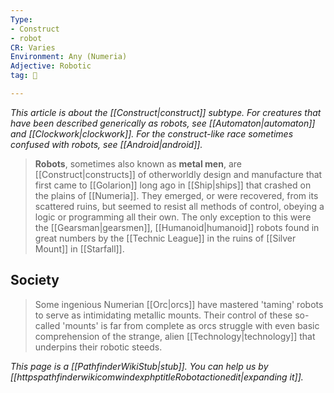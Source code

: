 ```yaml
---
Type:
- Construct
- robot
CR: Varies
Environment: Any (Numeria)
Adjective: Robotic
tag: 👹

---
```


*This article is about the [[Construct|construct]] subtype. For creatures that have been described generically as robots, see [[Automaton|automaton]] and [[Clockwork|clockwork]]. For the construct-like race sometimes confused with robots, see [[Android|android]].*
> **Robots**, sometimes also known as **metal men**, are [[Construct|constructs]] of otherworldly design and manufacture that first came to [[Golarion]] long ago in [[Ship|ships]] that crashed on the plains of [[Numeria]]. They emerged, or were recovered, from its scattered ruins, but seemed to resist all methods of control, obeying a logic or programming all their own. The only exception to this were the [[Gearsman|gearsmen]], [[Humanoid|humanoid]] robots found in great numbers by the [[Technic League]] in the ruins of [[Silver Mount]] in [[Starfall]].


## Society

> Some ingenious Numerian [[Orc|orcs]] have mastered 'taming' robots to serve as intimidating metallic mounts. Their control of these so-called 'mounts' is far from complete as orcs struggle with even basic comprehension of the strange, alien [[Technology|technology]] that underpins their robotic steeds.



*This page is a [[PathfinderWikiStub|stub]]. You can help us by [[httpspathfinderwikicomwindexphptitleRobotactionedit|expanding it]].*








